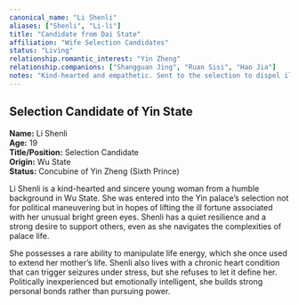 ```yaml
---
canonical_name: "Li Shenli"
aliases: ["Shenli", "Li-li"]
title: "Candidate from Dai State"
affiliation: "Wife Selection Candidates"
status: "Living"
relationship.romantic_interest: "Yin Zheng"
relationship.companions: ["Shangguan Jing", "Ruan Sisi", "Hao Jia"]
notes: "Kind-hearted and empathetic. Sent to the selection to dispel ill fortune tied to her unusual green eyes. Possesses life energy abilities."
---
```

## Selection Candidate of Yin State  
**Name:** Li Shenli  
**Age:** 19  
**Title/Position:** Selection Candidate  
**Origin:** Wu State  
**Status:** Concubine of Yin Zheng (Sixth Prince)  

Li Shenli is a kind-hearted and sincere young woman from a humble background in Wu State. She was entered into the Yin palace’s selection not for political maneuvering but in hopes of lifting the ill fortune associated with her unusual bright green eyes. Shenli has a quiet resilience and a strong desire to support others, even as she navigates the complexities of palace life.  

She possesses a rare ability to manipulate life energy, which she once used to extend her mother’s life. Shenli also lives with a chronic heart condition that can trigger seizures under stress, but she refuses to let it define her. Politically inexperienced but emotionally intelligent, she builds strong personal bonds rather than pursuing power.
